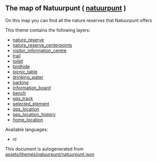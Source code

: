 [//]: # (WARNING: this file is automatically generated. Please find the sources at the bottom and edit those sources)

 The map of Natuurpunt ( [natuurpunt](https://mapcomplete.osm.be/natuurpunt) ) 
-------------------------------------------------------------------------------



On this map you can find all the nature reserves that Natuurpunt offers 

This theme contains the following layers:



  - [nature_reserve](../Layers/nature_reserve.md)
  - [nature_reserve_centerpoints](../Layers/nature_reserve_centerpoints.md)
  - [visitor_information_centre](../Layers/visitor_information_centre.md)
  - [trail](../Layers/trail.md)
  - [toilet](../Layers/toilet.md)
  - [birdhide](../Layers/birdhide.md)
  - [picnic_table](../Layers/picnic_table.md)
  - [drinking_water](../Layers/drinking_water.md)
  - [parking](../Layers/parking.md)
  - [information_board](../Layers/information_board.md)
  - [bench](../Layers/bench.md)
  - [gps_track](../Layers/gps_track.md)
  - [selected_element](../Layers/selected_element.md)
  - [gps_location](../Layers/gps_location.md)
  - [gps_location_history](../Layers/gps_location_history.md)
  - [home_location](../Layers/home_location.md)


Available languages:



  - nl
 

This document is autogenerated from [assets/themes/natuurpunt/natuurpunt.json](https://github.com/pietervdvn/MapComplete/blob/develop/assets/themes/natuurpunt/natuurpunt.json)
